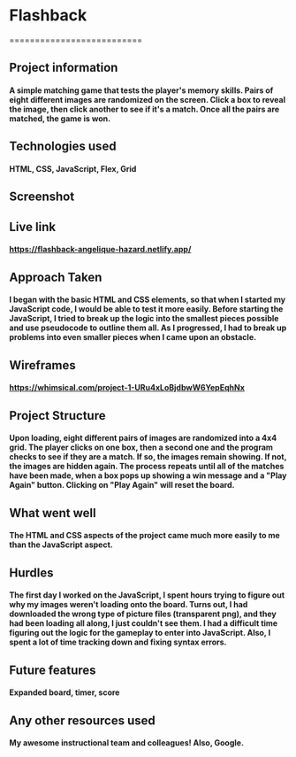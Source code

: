# Flashback
==========================
## Project information
#### A simple matching game that tests the player's memory skills.  Pairs of eight different images are randomized on the screen.  Click a box to reveal the image, then click another to see if it's a match.  Once all the pairs are matched, the game is won. 
## Technologies used
#### HTML, CSS, JavaScript, Flex, Grid 
## Screenshot
[logo]: images/screenshot.png
## Live link
#### https://flashback-angelique-hazard.netlify.app/
## Approach Taken
#### I began with the basic HTML and CSS elements, so that when I started my JavaScript code, I would be able to test it more easily.  Before starting the JavaScript, I tried to break up the logic into the smallest pieces possible and use pseudocode to outline them all.  As I progressed, I had to break up problems into even smaller pieces when I came upon an obstacle.
## Wireframes
#### https://whimsical.com/project-1-URu4xLoBjdbwW6YepEqhNx
## Project Structure
#### Upon loading, eight different pairs of images are randomized into a 4x4 grid.  The player clicks on one box, then a second one and the program checks to see if they are a match.  If so, the images remain showing.  If not, the images are hidden again.  The process repeats until all of the matches have been made, when a box pops up showing a win message and a "Play Again" button.  Clicking on "Play Again" will reset the board.
## What went well
#### The HTML and CSS aspects of the project came much more easily to me than the JavaScript aspect.
## Hurdles
#### The first day I worked on the JavaScript, I spent hours trying to figure out why my images weren't loading onto the board.  Turns out, I had downloaded the wrong type of picture files (transparent png), and they had been loading all along, I just couldn't see them. I had a difficult time figuring out the logic for the gameplay to enter into JavaScript.  Also, I spent a lot of time tracking down and fixing syntax errors.
## Future features
#### Expanded board, timer, score
## Any other resources used
#### My awesome instructional team and colleagues! Also, Google.